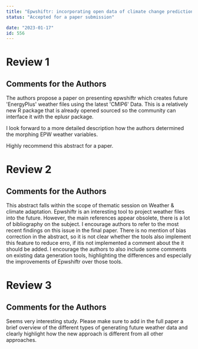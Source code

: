 ```yaml
---
title: "Epwshiftr: incorporating open data of climate change prediction into building performance simulation for future adaptation and mitigation"
status: "Accepted for a paper submission"

date: "2023-01-17"
id: 556
---
```


Review 1
========

Comments for the Authors
------------------------

The authors propose a paper on  presenting epwshiftr which creates future
'EnergyPlus' weather files using the latest 'CMIP6' Data. This is a relatively
new R package that is already opened sourced so the community can interface it
with the eplusr package.

I look forward to a more detailed description how the authors determined the
morphing EPW weather variables.

Highly recommend this abstract for a paper.

Review 2
========

Comments for the Authors
------------------------

This abstract falls within the scope of  thematic session on Weather & climate
adaptation. Epwshiftr is an interesting tool to project weather files into the
future. However, the main references appear obsolete, there is a lot of
bibliography on the subject. I encourage authors to refer to the most recent
findings on this issue in the final paper. There is no mention of bias
correction in the abstract, so it is not clear whether the tools also implement
this feature to reduce erro, if itis not implemented a comment about the it
should be added. I encourage the authors to also include some comments on
existing data generation tools, highlighting the differences and especially the
improvements of Epwshiftr over those tools.

Review 3
========

Comments for the Authors
------------------------

Seems very interesting study. Please make sure to add in the full paper a brief
overview of the different types of generating future weather data and clearly
highlight how the new approach is different from all other approaches. 
